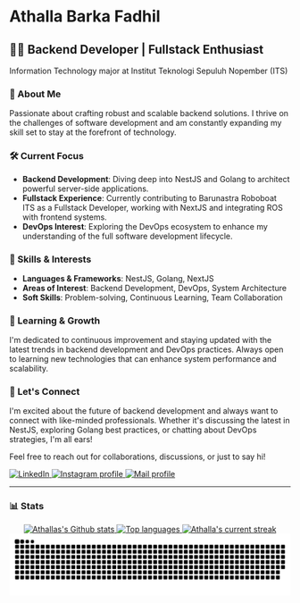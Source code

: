 

# Athalla Barka Fadhil

## 👨‍💻 Backend Developer | Fullstack Enthusiast

Information Technology major at Institut Teknologi Sepuluh Nopember (ITS)

### 🚀 About Me

Passionate about crafting robust and scalable backend solutions. I thrive on the challenges of software development and am constantly expanding my skill set to stay at the forefront of technology.

### 🛠️ Current Focus

- **Backend Development**: Diving deep into NestJS and Golang to architect powerful server-side applications.
- **Fullstack Experience**: Currently contributing to Barunastra Roboboat ITS as a Fullstack Developer, working with NextJS and integrating ROS with frontend systems.
- **DevOps Interest**: Exploring the DevOps ecosystem to enhance my understanding of the full software development lifecycle.

### 💼 Skills & Interests

- **Languages & Frameworks**: NestJS, Golang, NextJS
- **Areas of Interest**: Backend Development, DevOps, System Architecture
- **Soft Skills**: Problem-solving, Continuous Learning, Team Collaboration

### 🌱 Learning & Growth

I'm dedicated to continuous improvement and staying updated with the latest trends in backend development and DevOps practices. Always open to learning new technologies that can enhance system performance and scalability.

### 🤝 Let's Connect

I'm excited about the future of backend development and always want to connect with like-minded professionals. Whether it's discussing the latest in NestJS, exploring Golang best practices, or chatting about DevOps strategies, I'm all ears!

<p>Feel free to reach out for collaborations, discussions, or just to say hi!</p>

<p>
    <a href="https://www.linkedin.com/in/athalla-barka-fadhil/" target="_blank">
        <img alt="LinkedIn" title="LinkedIn" src="https://img.shields.io/static/v1?message=LinkedIn&logo=linkedin&label=&color=0077B5&logoColor=white&labelColor=&style=for-the-badge" />
    </a>
    <a href="https://www.instagram.com/athallabf/?next=%2F&hl=id" target="_blank">
        <img alt="Instagram profile" title="Follow my Instagram" src="https://img.shields.io/badge/-@athallabf-E4405F?style=for-the-badge&logo=Instagram&logoColor=white" />
    </a>
    <a href="mailto:rakafadhil.rf@gmail.com" target="_blank">
        <img alt="Mail profile" title="Send an email" src="https://img.shields.io/badge/-rakafadhil.rf@gmail.com-D14836?style=for-the-badge&logo=Gmail&logoColor=white" />
    </a>
</p>


---


### 📊 Stats

<div align="center">
  <a href="#">
    <img src="https://bad-apple-github-readme.vercel.app/api?username=athallabf&show_icons=true&count_private=true&line_height=20&icon_color=00b3ff&theme=blue-green&title_color=00b3ff" alt="Athallas's Github stats" />
  </a>
  <a href="#">
    <img src="https://github-readme-mwendwa.vercel.app/api/top-langs/?username=athallabf&layout=compact&count_private=true&theme=blue-green&title_color=00b3ff" alt="Top languages" />
  </a>
  <a href="#">
    <img src="https://streak-stats.demolab.com/?user=athallabf&count_private=true&theme=blue-green&title_color=00b3ff" alt="Athalla's current streak" />
  </a>
</div>


<picture>
  <source media="(prefers-color-scheme: dark)" srcset="https://raw.githubusercontent.com/athallabf/athallabf/output/github-contribution-grid-snake-dark.svg">
  <source media="(prefers-color-scheme: light)" srcset="https://raw.githubusercontent.com/athallabf/athallabf/output/github-contribution-grid-snake.svg">
  <img alt="github contribution grid snake animation" src="https://raw.githubusercontent.com/athallabf/athallabf/output/github-contribution-grid-snake.svg">
</picture>

